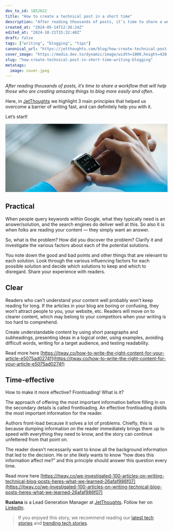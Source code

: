 ```yaml
---
dev_to_id: 1852622
title: "How to create a technical post in a short time"
description: "After reading thousands of posts, it’s time to share a workflow that will help those who are creating..."
created_at: "2024-05-14T12:36:24Z"
edited_at: "2024-10-21T15:32:48Z"
draft: false
tags: ["writing", "blogging", "tips"]
canonical_url: "https://jetthoughts.com/blog/how-create-technical-post-in-short-time-writing-blogging/"
cover_image: "https://media.dev.to/dynamic/image/width=1000,height=420,fit=cover,gravity=auto,format=auto/https%3A%2F%2Fraw.githubusercontent.com%2Fjetthoughts%2Fjetthoughts.github.io%2Fmaster%2Fstatic%2Fassets%2Fimg%2Fblog%2Fhow-create-technical-post-in-short-time-writing-blogging%2Ffile_0.jpeg"
slug: "how-create-technical-post-in-short-time-writing-blogging"
metatags:
  image: cover.jpeg
---
```

*After reading thousands of posts, it’s time to share a workflow that will help those who are creating amazing things to blog more easily and often.*

Here, in [JetThoughts](https://www.jetthoughts.com/) we highlight 3 main principles that helped us overcome a barrier of writing fast, and can definitely help you with it.

Let’s start!

![Photo by [Luke Chesser](https://unsplash.com/@lukechesser?utm_source=unsplash&utm_medium=referral&utm_content=creditCopyText) on [Unsplash](https://unsplash.com/s/photos/stopwatch?utm_source=unsplash&utm_medium=referral&utm_content=creditCopyText)](file_0.jpeg)

## Practical

When people query keywords within Google, what they typically need is an answer/solution, and the search engines do deliver well at this. So also it is when folks are reading your content — they simply want an answer.

So, what is the problem? How did you discover the problem? Clarify it and investigate the various factors about each of the potential solutions.

You note down the good and bad points and other things that are relevant to each solution. Look through the various influencing factors for each possible solution and decide which solutions to keep and which to disregard. Share your experience with readers.

## Clear

Readers who can’t understand your content well probably won’t keep reading for long. If the articles in your blog are boring or confusing, they won’t attract people to you, your website, etc. Readers will move on to clearer content, which may belong to your competitors when your writing is too hard to comprehend.

Create understandable content by using short paragraphs and subheadings, presenting ideas in a logical order, using examples, avoiding difficult words, writing for a target audience, and testing readability.

Read more here [https://jtway.co/how-to-write-the-right-content-for-your-article-e5075ad0274f](https://jtway.co/how-to-write-the-right-content-for-your-article-e5075ad0274f)

## Time-effective

How to make it more effective? Frontloading! What is it?

The approach of offering the most important information before filling in on the secondary details is called frontloading. An effective frontloading distills the most important information for the reader.

Authors front-load because it solves a lot of problems. Chiefly, this is because dumping information on the reader immediately brings them up to speed with everything they need to know, and the story can continue unfettered from that point on.

The reader doesn’t necessarily want to know all the background information that led to the decision. He or she likely wants to know “how does this information affect me?” and this principle should answer this question every time.

Read more here [https://jtway.co/we-investigated-100-articles-on-writing-technical-blog-posts-heres-what-we-learned-26afaf986f07](https://jtway.co/we-investigated-100-articles-on-writing-technical-blog-posts-heres-what-we-learned-26afaf986f07)

**Ruslana** is a Lead Generation Manager at [JetThoughts](https://www.jetthoughts.com/). Follow her on [LinkedIn](https://www.linkedin.com/in/ruslana-brykaliuk-970016135/).

>  If you enjoyed this story, we recommend reading our [latest tech stories](https://jtway.co/latest) and [trending tech stories](https://jtway.co/trending).
